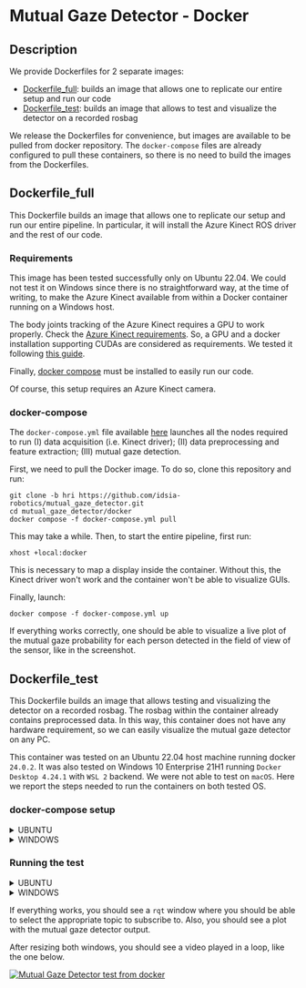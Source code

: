 Mutual Gaze Detector - Docker
==============

## Description
We provide Dockerfiles for 2 separate images:
* [Dockerfile_full](#dockerfile_full): builds an image that allows one to replicate our entire setup and run our code
* [Dockerfile_test](#dockerfile_test): builds an image that allows to test and visualize the detector on a recorded rosbag

We release the Dockerfiles for convenience, but images are available to be pulled from docker repository. The `docker-compose` files are already configured to pull these containers, so  there is no need to build the images from the Dockerfiles.

## Dockerfile_full

This Dockerfile builds an image that allows one to replicate our setup and run our entire pipeline. In particular, it will install the Azure Kinect ROS driver and the rest of our code.

### Requirements
This image has been tested successfully only on Ubuntu 22.04. We could not test it on Windows since there is no straightforward way, at the time of writing, to make the Azure Kinect available from within a Docker container running on a Windows host.

The body joints tracking of the Azure Kinect requires a GPU to work properly. Check the [Azure Kinect requirements](https://learn.microsoft.com/en-us/azure/kinect-dk/system-requirements).
So, a GPU and a docker installation supporting CUDAs are considered as requirements. 
We tested it following [this guide](https://linuxhint.com/use-nvidia-gpu-docker-containers-ubuntu-22-04-lts/).

Finally, [docker compose](https://docs.docker.com/compose/install/) must be installed to easily run our code.

Of course, this setup requires an Azure Kinect camera.

### docker-compose
The `docker-compose.yml` file available [here](docker-compose.yml) launches all the nodes required to run (I) data acquisition (i.e. Kinect driver); (II) data preprocessing and feature extraction; (III) mutual gaze detection.

First, we need to pull the Docker image. To do so, clone this repository and run:

```
git clone -b hri https://github.com/idsia-robotics/mutual_gaze_detector.git
cd mutual_gaze_detector/docker
docker compose -f docker-compose.yml pull
```

This may take a while. Then, to start the entire pipeline, first run:
```
xhost +local:docker
```
This is necessary to map a display inside the container. Without this, the Kinect driver won't work and the container won't be able to visualize GUIs.

Finally, launch:
```
docker compose -f docker-compose.yml up
```
If everything works correctly, one should be able to visualize a live plot of the mutual gaze probability for each person detected in the field of view of the sensor, like in the screenshot.

## Dockerfile_test
This Dockerfile builds an image that allows testing and visualizing the detector on a recorded rosbag. The rosbag within the container already contains preprocessed data. In this way, this container does not have any hardware requirement, so we can easily visualize the mutual gaze detector on any PC.

This container was tested on an Ubuntu 22.04 host machine running docker `24.0.2`. It was also tested on Windows 10 Enterprise 21H1 running `Docker Desktop 4.24.1` with `WSL 2` backend. We were not able to test on `macOS`.
Here we report the steps needed to run the containers on both tested OS.

### docker-compose setup

<details>
  <summary>UBUNTU</summary>
  
  1. Install [docker](https://docs.docker.com/get-docker) and [docker-compose](https://docs.docker.com/compose/install/). Check also this [post-install paragraph](https://docs.docker.com/engine/install/linux-postinstall/#manage-docker-as-a-non-root-user) to manage docker as a non-root user (otherwise remember to run all docker commands with `sudo`).
  2. Clone this repository locally.
  3. Step into the `docker` folder of the repository and pull the container:
   ```
   git clone -b hri https://github.com/idsia-robotics/mutual_gaze_detector.git
   cd mutual_gaze_detector/docker
   docker compose -f docker-compose-test.yml pull
   ```
   
</details>

<details>
  <summary>WINDOWS</summary>
  
  1. Install [docker](https://docs.docker.com/desktop/windows/install/) using `Windows Subsystem for Linux (WSL2)` backend. `docker-compose` is included in this installation.
  2. Install [VcXsrv Windows X Server](https://sourceforge.net/projects/vcxsrv/). This is needed to get GUI apps running from Linux containers.
  3. Open a terminal.
  4. Clone this repository locally.
  5. Step into the `docker` folder and then in each subfolder to pull the container for each component.
   ```
   git clone -b hri https://github.com/idsia-robotics/mutual_gaze_detector.git
   cd mutual_gaze_detector
   cd docker
   docker compose -f docker-compose-test-win.yml pull
   ```
   
</details>


### Running the test

<details>
  <summary>UBUNTU</summary>

First, we map a display within the container. Run:
```
xhost +local:docker
```
Then, start the appropriate `compose` file:
```
docker compose -f docker-compose-test.yml up
```

</details>

<details>
  <summary>WINDOWS</summary>

First, we map a display within the container.
1. Start XLaunch
2. Leave default settings and press `Next` (Multiple windows, Display number -1)
3. Leave default settings and press `Next` (Start no client)
4. Remove the flag from `Native opengl` and press `Next`
5. Press `Finish`

Then, start the appropriate `compose` file:
```
docker compose -f docker-compose-test-win.yml up
```

</details>

If everything works, you should see a `rqt` window where you should be able to select the appropriate topic to subscribe to. Also, you should see a plot with the mutual gaze detector output.

After resizing both windows, you should see a video played in a loop, like the one below.


[![Mutual Gaze Detector test from docker](https://github.com/idsia-robotics/mutual_gaze_detector/blob/hri/assets/readme_docker.gif)](https://raw.githubusercontent.com/idsia-robotics/mutual_gaze_detector/hri/assets/readme_docker.mp4)
